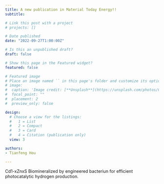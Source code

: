 ```yaml
---
title: A new publication in Material Today Energy!!
subtitle: 

# Link this post with a project
# projects: []

# Date published
date: "2022-09-27T1:00:00Z"

# Is this an unpublished draft?
draft: false

# Show this page in the Featured widget?
featured: false

# Featured image
# Place an image named `` in this page's folder and customize its options here.
# image:
#  caption: 'Image credit: [**Unsplash**](https://unsplash.com/photos/CpkOjOcXdUY)'
#  focal_point: ""
#  placement: 2
#  preview_only: false

design:
  # Choose a view for the listings:
  #   1 = List
  #   2 = Compact
  #   3 = Card
  #   4 = Citation (publication only)
  view: 3

authors:
- Tianfeng Hou

---
```


Cd1-xZnxS Biomineralized by  engineered bacteriun for efficient photocatalytic hydrogen production.
